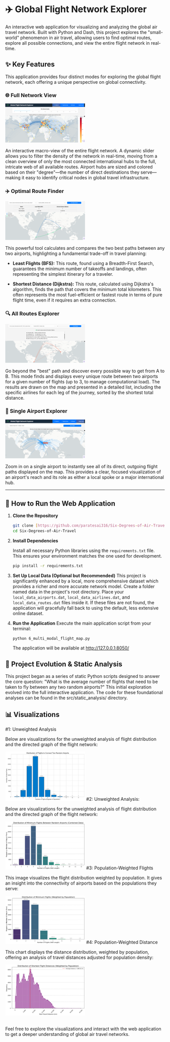 # ✈️ Global Flight Network Explorer

An interactive web application for visualizing and analyzing the global air travel network. Built with Python and Dash, this project explores the "small-world" phenomenon in air travel, allowing users to find optimal routes, explore all possible connections, and view the entire flight network in real-time.

## ✨ Key Features

This application provides four distinct modes for exploring the global flight network, each offering a unique perspective on global connectivity.

### 🌐 Full Network View
<img src="https://github.com/paratesai316/Six-Degrees-of-Air-Travel/blob/main/Outputs/Full_Network_View.png" alt="Full Network View" style="max-width:50%; height:auto;" />

An interactive macro-view of the entire flight network. A dynamic slider allows you to filter the density of the network in real-time, moving from a clean overview of only the most connected international hubs to the full, intricate web of all available routes. Airport hubs are sized and colored based on their "degree"—the number of direct destinations they serve—making it easy to identify critical nodes in global travel infrastructure.

### ✈️ Optimal Route Finder
<img src="https://github.com/paratesai316/Six-Degrees-of-Air-Travel/blob/main/Outputs/Optimal_Route_Finder.png" alt="Optimal Route Finder" style="max-width:50%; height:auto;" />

This powerful tool calculates and compares the two best paths between any two airports, highlighting a fundamental trade-off in travel planning:

- **Least Flights (BFS):** This route, found using a Breadth-First Search, guarantees the minimum number of takeoffs and landings, often representing the simplest itinerary for a traveler.

- **Shortest Distance (Dijkstra):** This route, calculated using Dijkstra's algorithm, finds the path that covers the minimum total kilometers. This often represents the most fuel-efficient or fastest route in terms of pure flight time, even if it requires an extra connection.

### 🔍 All Routes Explorer
<img src="https://github.com/paratesai316/Six-Degrees-of-Air-Travel/blob/main/Outputs/All_Possible_Routes.png" alt="All Routes Explorer" style="max-width:50%; height:auto;" />

Go beyond the "best" path and discover every possible way to get from A to B. This mode finds and displays every unique route between two airports for a given number of flights (up to 3, to manage computational load). The results are drawn on the map and presented in a detailed list, including the specific airlines for each leg of the journey, sorted by the shortest total distance.

### 📍 Single Airport Explorer
<img src="https://github.com/paratesai316/Six-Degrees-of-Air-Travel/blob/main/Outputs/Single_Airport_Routes.png" alt="Single Airport Explorer" style="max-width:50%; height:auto;" />

Zoom in on a single airport to instantly see all of its direct, outgoing flight paths displayed on the map. This provides a clear, focused visualization of an airport's reach and its role as either a local spoke or a major international hub.

---

## 🚀 How to Run the Web Application

1. **Clone the Repository**  
   ```bash
   git clone [https://github.com/paratesai316/Six-Degrees-of-Air-Travel.git](https://github.com/paratesai316/Six-Degrees-of-Air-Travel.git)
   cd Six-Degrees-of-Air-Travel

2. **Install Dependencies**

   Install all necessary Python libraries using the `requirements.txt` file. This ensures your environment matches the one used for development.
   ```bash
   pip install -r requirements.txt

3. **Set Up Local Data (Optional but Recommended)**
   This project is significantly enhanced by a local, more comprehensive dataset which provides a richer and more accurate network model.
   Create a folder named data in the project's root directory.
   Place your `local_data_airports.dat`, `local_data_airlines.dat`, and `local_data_routes.dat` files inside it.
   If these files are not found, the application will gracefully fall back to using the default, less extensive online dataset.

4. **Run the Application**
   Execute the main application script from your terminal:
   ```bash
   python 6_multi_modal_flight_map.py
   ```
   The application will be available at http://127.0.0.1:8050/


## 🔬 Project Evolution & Static Analysis

This project began as a series of static Python scripts designed to answer the core question: "What is the average number of flights that need to be taken to fly between any two random airports?" This initial exploration evolved into the full interactive application. The code for these foundational analyses can be found in the src/static_analysis/ directory.

## 📊 Visualizations
#1: Unweighted Analysis

Below are visualizations for the unweighted analysis of flight distribution and the directed graph of the flight network:

<img src="https://github.com/paratesai316/Six-Degrees-of-Air-Travel/blob/main/Outputs/1_unweighted_flight_distribution.png" alt="Unweighted Flight Distribution" style="max-width:50%; height:auto;" /> 
#2: Unweighted Analysis:

Below are visualizations for the unweighted analysis of flight distribution and the directed graph of the flight network:

<img src="https://github.com/paratesai316/Six-Degrees-of-Air-Travel/blob/main/Outputs/2_unweighted_digraph_flight_distribution.png" alt="Unweighted Directed Graph Flight Distribution" style="max-width:50%; height:auto;" />
#3: Population-Weighted Flights

This image visualizes the flight distribution weighted by population. It gives an insight into the connectivity of airports based on the populations they serve:

<img src="https://github.com/paratesai316/Six-Degrees-of-Air-Travel/blob/main/Outputs/3_population_weighted_flight_distribution.png" alt="Population Weighted Flight Distribution" style="max-width:50%; height:auto;" />
#4: Population-Weighted Distance

This chart displays the distance distribution, weighted by population, offering an analysis of travel distances adjusted for population density:

<img src="https://github.com/paratesai316/Six-Degrees-of-Air-Travel/blob/main/Outputs/4_population_weighted_distance_distribution.png" alt="Population Weighted Distance Distribution" style="max-width:50%; height:auto;" />

##

Feel free to explore the visualizations and interact with the web application to get a deeper understanding of global air travel networks.



